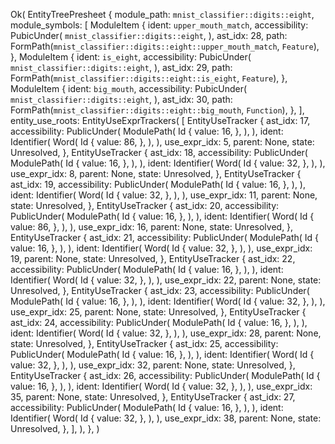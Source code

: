 Ok(
    EntityTreePresheet {
        module_path: `mnist_classifier::digits::eight`,
        module_symbols: [
            ModuleItem {
                ident: `upper_mouth_match`,
                accessibility: PubicUnder(
                    `mnist_classifier::digits::eight`,
                ),
                ast_idx: 28,
                path: FormPath(`mnist_classifier::digits::eight::upper_mouth_match`, `Feature`),
            },
            ModuleItem {
                ident: `is_eight`,
                accessibility: PubicUnder(
                    `mnist_classifier::digits::eight`,
                ),
                ast_idx: 29,
                path: FormPath(`mnist_classifier::digits::eight::is_eight`, `Feature`),
            },
            ModuleItem {
                ident: `big_mouth`,
                accessibility: PubicUnder(
                    `mnist_classifier::digits::eight`,
                ),
                ast_idx: 30,
                path: FormPath(`mnist_classifier::digits::eight::big_mouth`, `Function`),
            },
        ],
        entity_use_roots: EntityUseExprTrackers(
            [
                EntityUseTracker {
                    ast_idx: 17,
                    accessibility: PublicUnder(
                        ModulePath(
                            Id {
                                value: 16,
                            },
                        ),
                    ),
                    ident: Identifier(
                        Word(
                            Id {
                                value: 86,
                            },
                        ),
                    ),
                    use_expr_idx: 5,
                    parent: None,
                    state: Unresolved,
                },
                EntityUseTracker {
                    ast_idx: 18,
                    accessibility: PublicUnder(
                        ModulePath(
                            Id {
                                value: 16,
                            },
                        ),
                    ),
                    ident: Identifier(
                        Word(
                            Id {
                                value: 32,
                            },
                        ),
                    ),
                    use_expr_idx: 8,
                    parent: None,
                    state: Unresolved,
                },
                EntityUseTracker {
                    ast_idx: 19,
                    accessibility: PublicUnder(
                        ModulePath(
                            Id {
                                value: 16,
                            },
                        ),
                    ),
                    ident: Identifier(
                        Word(
                            Id {
                                value: 32,
                            },
                        ),
                    ),
                    use_expr_idx: 11,
                    parent: None,
                    state: Unresolved,
                },
                EntityUseTracker {
                    ast_idx: 20,
                    accessibility: PublicUnder(
                        ModulePath(
                            Id {
                                value: 16,
                            },
                        ),
                    ),
                    ident: Identifier(
                        Word(
                            Id {
                                value: 86,
                            },
                        ),
                    ),
                    use_expr_idx: 16,
                    parent: None,
                    state: Unresolved,
                },
                EntityUseTracker {
                    ast_idx: 21,
                    accessibility: PublicUnder(
                        ModulePath(
                            Id {
                                value: 16,
                            },
                        ),
                    ),
                    ident: Identifier(
                        Word(
                            Id {
                                value: 32,
                            },
                        ),
                    ),
                    use_expr_idx: 19,
                    parent: None,
                    state: Unresolved,
                },
                EntityUseTracker {
                    ast_idx: 22,
                    accessibility: PublicUnder(
                        ModulePath(
                            Id {
                                value: 16,
                            },
                        ),
                    ),
                    ident: Identifier(
                        Word(
                            Id {
                                value: 32,
                            },
                        ),
                    ),
                    use_expr_idx: 22,
                    parent: None,
                    state: Unresolved,
                },
                EntityUseTracker {
                    ast_idx: 23,
                    accessibility: PublicUnder(
                        ModulePath(
                            Id {
                                value: 16,
                            },
                        ),
                    ),
                    ident: Identifier(
                        Word(
                            Id {
                                value: 32,
                            },
                        ),
                    ),
                    use_expr_idx: 25,
                    parent: None,
                    state: Unresolved,
                },
                EntityUseTracker {
                    ast_idx: 24,
                    accessibility: PublicUnder(
                        ModulePath(
                            Id {
                                value: 16,
                            },
                        ),
                    ),
                    ident: Identifier(
                        Word(
                            Id {
                                value: 32,
                            },
                        ),
                    ),
                    use_expr_idx: 28,
                    parent: None,
                    state: Unresolved,
                },
                EntityUseTracker {
                    ast_idx: 25,
                    accessibility: PublicUnder(
                        ModulePath(
                            Id {
                                value: 16,
                            },
                        ),
                    ),
                    ident: Identifier(
                        Word(
                            Id {
                                value: 32,
                            },
                        ),
                    ),
                    use_expr_idx: 32,
                    parent: None,
                    state: Unresolved,
                },
                EntityUseTracker {
                    ast_idx: 26,
                    accessibility: PublicUnder(
                        ModulePath(
                            Id {
                                value: 16,
                            },
                        ),
                    ),
                    ident: Identifier(
                        Word(
                            Id {
                                value: 32,
                            },
                        ),
                    ),
                    use_expr_idx: 35,
                    parent: None,
                    state: Unresolved,
                },
                EntityUseTracker {
                    ast_idx: 27,
                    accessibility: PublicUnder(
                        ModulePath(
                            Id {
                                value: 16,
                            },
                        ),
                    ),
                    ident: Identifier(
                        Word(
                            Id {
                                value: 32,
                            },
                        ),
                    ),
                    use_expr_idx: 38,
                    parent: None,
                    state: Unresolved,
                },
            ],
        ),
    },
)